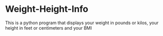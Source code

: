 # Weight-Height-Info
This is a python program that displays your weight in pounds or kilos, your height in feet or centimeters and your BMI
